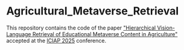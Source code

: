 # Agricultural_Metaverse_Retrieval

This repository contains the code of the paper ["Hierarchical Vision-Language Retrieval of Educational Metaverse Content in Agriculture"](https://arxiv.org/abs/2508.13713) accepted at the [ICIAP 2025](https://sites.google.com/view/iciap25) conference.
